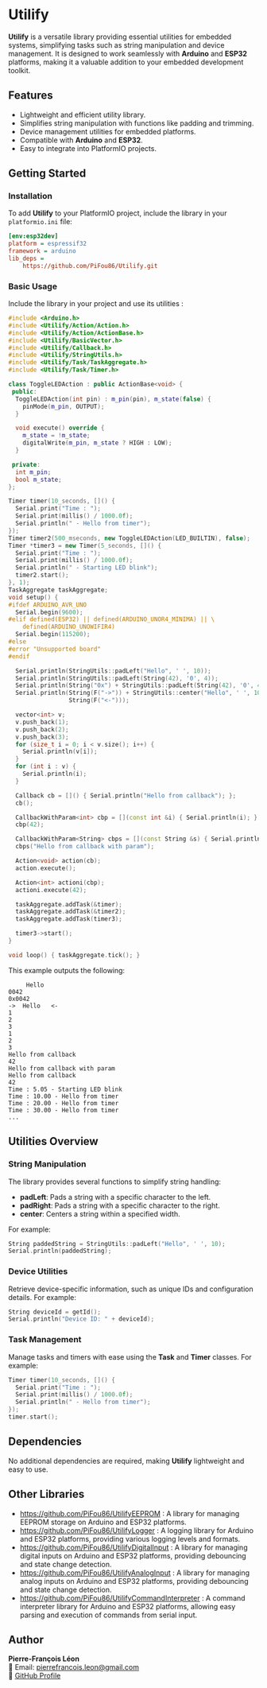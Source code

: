# Utilify

**Utilify** is a versatile library providing essential utilities for embedded systems, simplifying tasks such as string manipulation and device management. It is designed to work seamlessly with **Arduino** and **ESP32** platforms, making it a valuable addition to your embedded development toolkit.

## Features

- Lightweight and efficient utility library.
- Simplifies string manipulation with functions like padding and trimming.
- Device management utilities for embedded platforms.
- Compatible with **Arduino** and **ESP32**.
- Easy to integrate into PlatformIO projects.

## Getting Started

### Installation

To add **Utilify** to your PlatformIO project, include the library in your `platformio.ini` file:

```ini
[env:esp32dev]
platform = espressif32
framework = arduino
lib_deps =
    https://github.com/PiFou86/Utilify.git
```

### Basic Usage

Include the library in your project and use its utilities :

```cpp
#include <Arduino.h>
#include <Utilify/Action/Action.h>
#include <Utilify/Action/ActionBase.h>
#include <Utilify/BasicVector.h>
#include <Utilify/Callback.h>
#include <Utilify/StringUtils.h>
#include <Utilify/Task/TaskAggregate.h>
#include <Utilify/Task/Timer.h>

class ToggleLEDAction : public ActionBase<void> {
 public:
  ToggleLEDAction(int pin) : m_pin(pin), m_state(false) {
    pinMode(m_pin, OUTPUT);
  }

  void execute() override {
    m_state = !m_state;
    digitalWrite(m_pin, m_state ? HIGH : LOW);
  }

 private:
  int m_pin;
  bool m_state;
};

Timer timer(10_seconds, []() {
  Serial.print("Time : ");
  Serial.print(millis() / 1000.0f);
  Serial.println(" - Hello from timer");
});
Timer timer2(500_mseconds, new ToggleLEDAction(LED_BUILTIN), false);
Timer *timer3 = new Timer(5_seconds, []() {
  Serial.print("Time : ");
  Serial.print(millis() / 1000.0f);
  Serial.println(" - Starting LED blink");
  timer2.start();
}, 1);
TaskAggregate taskAggregate;
void setup() {
#ifdef ARDUINO_AVR_UNO
  Serial.begin(9600);
#elif defined(ESP32) || defined(ARDUINO_UNOR4_MINIMA) || \
    defined(ARDUINO_UNOWIFIR4)
  Serial.begin(115200);
#else
#error "Unsupported board"
#endif

  Serial.println(StringUtils::padLeft("Hello", ' ', 10));
  Serial.println(StringUtils::padLeft(String(42), '0', 4));
  Serial.println(String("0x") + StringUtils::padLeft(String(42), '0', 4));
  Serial.println(String(F("->")) + StringUtils::center("Hello", ' ', 10) +
                 String(F("<-")));

  vector<int> v;
  v.push_back(1);
  v.push_back(2);
  v.push_back(3);
  for (size_t i = 0; i < v.size(); i++) {
    Serial.println(v[i]);
  }
  for (int i : v) {
    Serial.println(i);
  }

  Callback cb = []() { Serial.println("Hello from callback"); };
  cb();

  CallbackWithParam<int> cbp = [](const int &i) { Serial.println(i); };
  cbp(42);

  CallbackWithParam<String> cbps = [](const String &s) { Serial.println(s); };
  cbps("Hello from callback with param");

  Action<void> action(cb);
  action.execute();

  Action<int> actioni(cbp);
  actioni.execute(42);

  taskAggregate.addTask(&timer);
  taskAggregate.addTask(&timer2);
  taskAggregate.addTask(timer3);

  timer3->start();
}

void loop() { taskAggregate.tick(); }
```

This example outputs the following:

```
     Hello
0042
0x0042
->  Hello   <-
1
2
3
1
2
3
Hello from callback
42
Hello from callback with param
Hello from callback
42
Time : 5.05 - Starting LED blink
Time : 10.00 - Hello from timer
Time : 20.00 - Hello from timer
Time : 30.00 - Hello from timer
...
```

## Utilities Overview

### String Manipulation

The library provides several functions to simplify string handling:

- **padLeft**: Pads a string with a specific character to the left.
- **padRight**: Pads a string with a specific character to the right.
- **center**: Centers a string within a specified width.

For example:

```cpp
String paddedString = StringUtils::padLeft("Hello", ' ', 10);
Serial.println(paddedString);
```

### Device Utilities

Retrieve device-specific information, such as unique IDs and configuration details. For example:

```cpp
String deviceId = getId();
Serial.println("Device ID: " + deviceId);
```

### Task Management

Manage tasks and timers with ease using the **Task** and **Timer** classes. For example:

```cpp
Timer timer(10_seconds, []() {
  Serial.print("Time : ");
  Serial.print(millis() / 1000.0f);
  Serial.println(" - Hello from timer");
});
timer.start();
```

## Dependencies

No additional dependencies are required, making **Utilify** lightweight and easy to use.

## Other Libraries

- https://github.com/PiFou86/UtilifyEEPROM :
  A library for managing EEPROM storage on Arduino and ESP32 platforms.
- https://github.com/PiFou86/UtilifyLogger :
  A logging library for Arduino and ESP32 platforms, providing various logging levels and formats.
- https://github.com/PiFou86/UtilifyDigitalInput :
  A library for managing digital inputs on Arduino and ESP32 platforms, providing debouncing and state change detection.
- https://github.com/PiFou86/UtilifyAnalogInput :
  A library for managing analog inputs on Arduino and ESP32 platforms, providing debouncing and state change detection.
- https://github.com/PiFou86/UtilifyCommandInterpreter :
  A command interpreter library for Arduino and ESP32 platforms, allowing easy parsing and execution of commands from serial input.
  
## Author

**Pierre-François Léon**  
📧 Email: pierrefrancois.leon@gmail.com  
🔗 [GitHub Profile](https://github.com/PiFou86)
